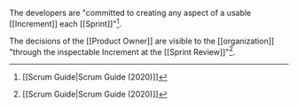 The developers are "committed to creating any aspect of a usable [[Increment]] each [[Sprint]]"[^scrum-guide-2020].

The decisions of the [[Product Owner]] are visible to the [[organization]] "through the inspectable Increment at the [[Sprint Review]]"[^scrum-guide-2020].

[^scrum-guide-2020]: [[Scrum Guide|Scrum Guide (2020)]]
